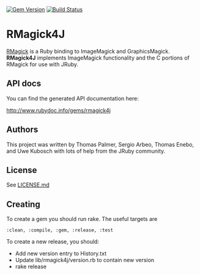[![Gem Version](https://badge.fury.io/rb/rmagick4j.svg)](https://badge.fury.io/rb/rmagick4j)
[![Build Status](https://travis-ci.org/Serabe/RMagick4J.svg?branch=master)](https://travis-ci.org/Serabe/RMagick4J)

RMagick4J
=========

[RMagick](https://github.com/rmagick/rmagick) is a Ruby binding to ImageMagick
and GraphicsMagick.  **RMagick4J** implements ImageMagick functionality and the
C portions of RMagick for use with JRuby.


## API docs

You can find the generated API documentation here:

http://www.rubydoc.info/gems/rmagick4j


## Authors

This project was written by Thomas Palmer, Sergio Arbeo, Thomas Enebo, and
Uwe Kubosch with lots of help from the JRuby community.

## License

See [LICENSE.md](LICENSE.md)

## Creating

To create a gem you should run rake.
The useful targets are

    :clean, :compile, :gem, :release, :test

To create a new release, you should:

* Add new version entry to History.txt
* Update lib/rmagick4j/version.rb to contain new version
* rake release
